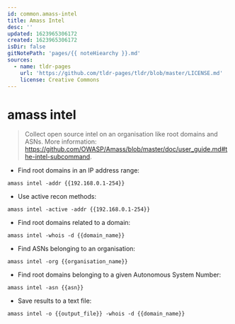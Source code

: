 ```yaml
---
id: common.amass-intel
title: Amass Intel
desc: ''
updated: 1623965306172
created: 1623965306172
isDir: false
gitNotePath: 'pages/{{ noteHiearchy }}.md'
sources:
  - name: tldr-pages
    url: 'https://github.com/tldr-pages/tldr/blob/master/LICENSE.md'
    license: Creative Commons
---
```

# amass intel

> Collect open source intel on an organisation like root domains and ASNs.
> More information: <https://github.com/OWASP/Amass/blob/master/doc/user_guide.md#the-intel-subcommand>.

- Find root domains in an IP address range:

`amass intel -addr {{192.168.0.1-254}}`

- Use active recon methods:

`amass intel -active -addr {{192.168.0.1-254}}`

- Find root domains related to a domain:

`amass intel -whois -d {{domain_name}}`

- Find ASNs belonging to an organisation:

`amass intel -org {{organisation_name}}`

- Find root domains belonging to a given Autonomous System Number:

`amass intel -asn {{asn}}`

- Save results to a text file:

`amass intel -o {{output_file}} -whois -d {{domain_name}}`

